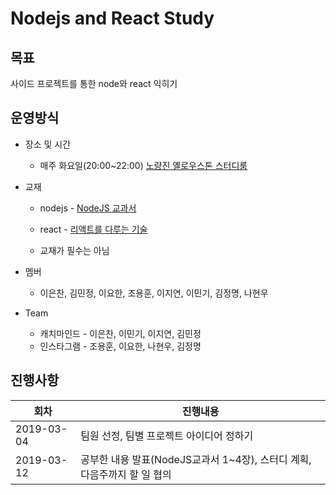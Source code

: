 # Nodejs and React Study

## 목표
사이드 프로젝트를 통한 node와 react 익히기

## 운영방식
* 장소 및 시간
  * 매주 화요일(20:00~22:00) [노량진 옐로우스톤 스터디룸](https://map.naver.com/local/siteview.nhn?code=37049740&_ts=1552442780313)

* 교재
  * nodejs - [NodeJS 교과서](https://book.naver.com/bookdb/book_detail.nhn?bid=13799585)

  * react - [리액트를 다루는 기술](https://book.naver.com/bookdb/book_detail.nhn?bid=13799583)

  * 교재가 필수는 아님

* 멤버
  * 이은찬, 김민정, 이요한, 조용훈, 이지연, 이민기, 김정명, 나현우

* Team
  * 캐치마인드 - 이은찬, 이민기, 이지연, 김민정 
  * 인스타그램 - 조용훈, 이요한, 나현우, 김정명

## 진행사항
회차        | 진행내용
-----------|-----------------------------------------------------------
2019-03-04 | 팀원 선정, 팀별 프로젝트 아이디어 정하기
2019-03-12 | 공부한 내용 발표(NodeJS교과서 1~4장), 스터디 계획, 다음주까지 할 일 협의


